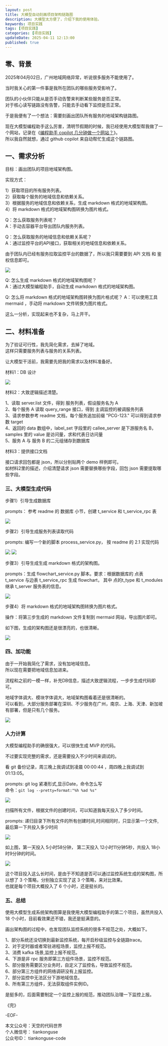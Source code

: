 ```yaml
---
layout: post  
title: 大模型自动刻画项目架构链路图    
description: 大模型太方便了，介绍下我的使用体验。  
keywords: 项目实践 
tags: [项目实践]  
categories: [项目实践]  
updateDate: 2025-04-11 12:13:00
published: true  
---
```


## 零、背景  


2025年04月02日，广州地域网络异常，听说很多服务不能使用了。  


当时我关心的第一件事是我所在团队的哪些服务受影响了。  


团队的小伙伴只能从是否手动告警来判断某些服务是否正常。  
对于核心读写链路没有告警，只能去手动看下监控是否正常。  


于是我便有了一个想法：需要刻画出团队所有服务的地域架构链路图。    


现在大模型编程助手这么厉害，清明节假期的时候，我已经使用大模型帮我做了一个网站，记录在《[编程助手 copilot 几分钟做一个网站？](https://mp.weixin.qq.com/s/W4ZQCno-ZkVKqn2PbE6TGw)》。  
所以我自然就想，通过 github copilot 来自动帮忙生成这个链路图。  


## 一、需求分析  


目标：画出团队的项目地域架构图。  


实现方式：  


1）获取项目的所有服务列表。  
2）获取每个服务的地域信息和依赖关系。  
3）根据服务的地域信息和依赖关系，生成 markdown 格式的地域架构图。  
4）将 markdown 格式的地域架构图转换为图片格式。  


Q：怎么获取服务列表呢？  
A：手动去容器平台导出团队内服务列表。  


Q：怎么获取服务的地域信息和依赖关系呢？  
A：通过监控平台的API接口，获取相关的地域信息和依赖关系。  


由于团队内已经有服务拉取监控平台的数据了，所以我只需要要到 API 文档 和 鉴权信息即可。  


![](https://res2025.tiankonguse.com/images/2025/04/11/001.png)   

 
Q: 怎么生成 markdown 格式的地域架构图呢？  
A：通过大模型编程助手，自动生成 markdown 格式的地域架构图。  


Q: 怎么将 markdown 格式的地域架构图转换为图片格式呢？
A：可以使用工具 mermaid ，手动将 markdown 文件转换为图片格式。  


这么一分析，实现起来也不复杂，马上开干。  


## 二、材料准备  


为了验证可行性，我先简化需求，去掉了地域。  
这样只需要服务列表与服务的关系列表。 


让大模型干活前，我需要先把我的需求以及材料准备好。  
 

材料1：DB 设计  


![](https://res2025.tiankonguse.com/images/2025/04/11/002.png) 





材料2：大致逻辑描述清楚。  


1、读取 server.list 文件，得到 服务列表，假设服务名为 A  
2、每个服务 A 读取 query_range 接口，得到 主调监控的被调服务列表  
3、请求参数参考 readme 文档，每个服务追加前缀 "PCG-123." 可以得到请求参数 target  
4、返回的 data 数组中，label_set 字段里的 callee_server 是下游服务名 B， samples 里的 value 是访问量，求和代表日访问量  
5、服务 A 与 服务 B 的二元组储存到数据库  


材料3：提供接口文档  


接口请求回包都是 json，所以分别贴两个 demo 样例即可。  
如材料2里的描述，介绍清楚请求 json 需要替换哪些字段，回包 json 需要提取哪些字段。  


### 三、大模型生成代码


步骤1）引导生成数据库  


prompts： 参考 readme 的 数据库 小节，创建 t_service 和 t_service_rpc 表  


![](https://res2025.tiankonguse.com/images/2025/04/11/004.png) 



步骤2）引导生成服务列表读取代码  


prompts: 编写一个新的脚本 process_service.py， 按 readme 的 2.1 实现代码  


![](https://res2025.tiankonguse.com/images/2025/04/11/005.png) 
![](https://res2025.tiankonguse.com/images/2025/04/11/006.png) 



步骤3）引导生成生成 markdown 格式的架构图。  


prompts：生成 flowchart_service.py 脚本。要求：根据数据库的 点表 t_service 与边表 t_service_rpc 生成 flowchart， 其中 点的t_type 和 t_modules 继承 t_server 服务表的信息。  


![](https://res2025.tiankonguse.com/images/2025/04/11/007.png) 


步骤4）将 markdown 格式的地域架构图转换为图片格式。  


操作：将第三步生成的 markdown 文件复制到 mermaid 网站，导出图片即可。  


如下图，生成的架构图还是很漂亮的，也很清晰。  


![](https://res2025.tiankonguse.com/images/2025/04/11/008.png) 


### 四、加功能


由于一开始我简化了需求，没有加地域信息。  
所以现在需要把地域信息加进来。  


流程和之前的一模一样，补充DB信息，描述大致逻辑流程，一步步生成代码即可。  


地域字体调大、模块字体调大，地域架构图看着还是很清晰的。  
可以看到，大部分服务部署在深圳、不少服务在广州，南京、上海、天津、新加坡有部署，但是只有几个服务。  


![](https://res2025.tiankonguse.com/images/2025/04/11/009.png) 


### 人力计算

大模型编程助手的确很强大，可以很快生成 MVP 的代码。  


不过要实现完整的需求，还是需要投入不少时间来调试的。  


看 git 备份记录，周三晚上我调试到凌晨 00:00:44 ，周四晚上我调试到 01:13:05。  


prompts: git log 紧凑形式,显示Date，命令怎么写  
命令：`git log --pretty=format:"%h %ad %s"`  


![](https://res2025.tiankonguse.com/images/2025/04/11/010.png) 


扫描所有文件，根据文件的创建时间，可以知道我每天投入了多少时间。  


prompts: 递归目录下所有文件的所有创建时间,时间相同时，只显示第一个文件, 最后算一下共投入多少时间  


![](https://res2025.tiankonguse.com/images/2025/04/11/011.png) 


如上图，第一天投入 5小时58分钟， 第二天投入 12小时11分钟5秒，共投入 18小时9分钟的时间。  


![](https://res2025.tiankonguse.com/images/2025/04/11/012.png) 



这个项目投入这么长时间，是由于不知道是否可以通过监控系统生成的架构图，所以想了 3 个策略，分别独立实现了这 3 个策略，来对比效果。  
也就是每个项目大概投入了 6 个小时，还是挺长的。  



### 五、总结  


使用大模型生成系统架构图算是我使用大模型编程助手的第二个项目，虽然共投入 18 个小时，目前看效果还不错，我还是挺满意的。  


画出架构图的过程中，也发现团队监控系统的很多不规范之处，大概如下。    


1、部分系统还没切换到最新监控系统，每开启秒级监控与全链路trace。  
2、对于定时器或者常驻进程场景，监控上报不规范。  
3、消费 kafka 场景,监控上报不规范。   
4、下游是非 rpc 服务即第三方组件场景，监控不规范。  
5、部分服务需要区分业务时，自定义了监控名，导致监控不规范。  
6、部分第三方组件的网络调研没有上报监控。  
7、部分监控中无法区分下游地域信息。  
8、所有第三方组件，无法获取组件实例ID。  


是挺多的，后面需要制定一个监控上报的规范，推动团队治理一下监控上报。  


《完》  


-EOF-  

本文公众号：天空的代码世界  
个人微信号： tiankonguse  
公众号ID： tiankonguse-code  
  